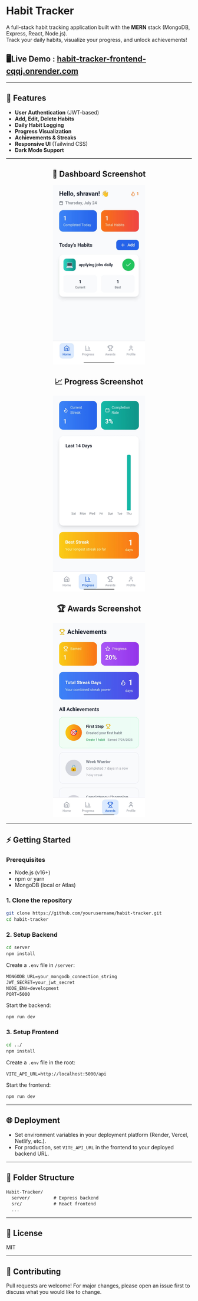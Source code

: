 # Habit Tracker

A full-stack habit tracking application built with the **MERN** stack (MongoDB, Express, React, Node.js).  
Track your daily habits, visualize your progress, and unlock achievements!

## 🖥️Live Demo : [habit-tracker-frontend-cqqj.onrender.com](https://habit-tracker-frontend-cqqj.onrender.com)

---

## 🚀 Features

- **User Authentication** (JWT-based)
- **Add, Edit, Delete Habits**
- **Daily Habit Logging**
- **Progress Visualization**
- **Achievements & Streaks**
- **Responsive UI** (Tailwind CSS)
- **Dark Mode Support**

---

<h2 align="center">📸 Dashboard Screenshot</h2>
<p align="center">
  <img src="screenshorts/dashboard.jpg" alt="Dashboard" width="250"/>
</p>

<h2 align="center">📈 Progress Screenshot</h2>
<p align="center">
  <img src="screenshorts/progress.jpg" alt="Progress" width=250"/>
</p>

<h2 align="center">🏆 Awards Screenshot</h2>
<p align="center">
  <img src="screenshorts/Awards.jpg" alt="Awards" width="250"/>
</p>

---

## ⚡ Getting Started

### Prerequisites

- Node.js (v16+)
- npm or yarn
- MongoDB (local or Atlas)

### 1. Clone the repository

```bash
git clone https://github.com/yourusername/habit-tracker.git
cd habit-tracker
```

### 2. Setup Backend

```bash
cd server
npm install
```

Create a `.env` file in `/server`:

```
MONGODB_URL=your_mongodb_connection_string
JWT_SECRET=your_jwt_secret
NODE_ENV=development
PORT=5000
```

Start the backend:

```bash
npm run dev
```

### 3. Setup Frontend

```bash
cd ../
npm install
```

Create a `.env` file in the root:

```
VITE_API_URL=http://localhost:5000/api
```

Start the frontend:

```bash
npm run dev
```

---

## 🌐 Deployment

- Set environment variables in your deployment platform (Render, Vercel, Netlify, etc.).
- For production, set `VITE_API_URL` in the frontend to your deployed backend URL.

---

## 📁 Folder Structure

```
Habit-Tracker/
  server/         # Express backend
  src/            # React frontend
  ...
```

---

## 📄 License

MIT

---

## 🤝 Contributing

Pull requests are welcome! For major changes, please open an issue first to discuss what you would like to change.
